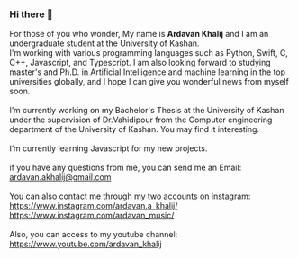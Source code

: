 ### Hi there 👋
For those of you who wonder, My name is **Ardavan Khalij** and I am an undergraduate student at the University of Kashan.<br/>
I'm working with various programming languages such as Python, Swift, C, C++, Javascript, and Typescript. I am also looking forward to studying master's and Ph.D. in Artificial Intelligence and machine learning in the top universities globally, and I hope I can give you wonderful news from myself soon.<br/><br/>
I’m currently working on my Bachelor's Thesis at the University of Kashan under the supervision of Dr.Vahidipour from the Computer engineering department of the University of Kashan. You may find it interesting.<br/><br/>
I’m currently learning Javascript for my new projects.<br/><br/>
if you have any questions from me, you can send me an Email:<br/>
ardavan.akhalij@gmail.com<br/><br/>
You can also contact me through my two accounts on instagram:<br/>
https://www.instagram.com/ardavan.a_khalij/<br/>
https://www.instagram.com/ardavan_music/<br/><br/>
Also, you can access to my youtube channel:<br/>
https://www.youtube.com/ardavan_khalij<br/>
